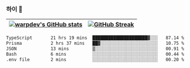 
### 하이 👋
[![warpdev's GitHub stats](https://github-readme-stats.vercel.app/api?username=warpdev&show_icons=true&theme=vue-dark)](#) |[![GitHub Streak](https://github-readme-streak-stats.herokuapp.com/?user=warpdev&theme=dark)](#)
--- | --- |
<!--START_SECTION:waka-->

```txt
TypeScript       21 hrs 19 mins  █████████████████████▓░░░   87.14 %
Prisma           2 hrs 37 mins   ██▓░░░░░░░░░░░░░░░░░░░░░░   10.75 %
JSON             13 mins         ▒░░░░░░░░░░░░░░░░░░░░░░░░   00.91 %
Bash             6 mins          ░░░░░░░░░░░░░░░░░░░░░░░░░   00.44 %
.env file        2 mins          ░░░░░░░░░░░░░░░░░░░░░░░░░   00.20 %
```

<!--END_SECTION:waka-->

<!--
**warpdev/warpdev** is a ✨ _special_ ✨ repository because its `README.md` (this file) appears on your GitHub profile.

Here are some ideas to get you started:

- 🔭 I’m currently working on ...
- 🌱 I’m currently learning ...
- 👯 I’m looking to collaborate on ...
- 🤔 I’m looking for help with ...
- 💬 Ask me about ...
- 📫 How to reach me: ...
- 😄 Pronouns: ...
- ⚡ Fun fact: ...
-->
